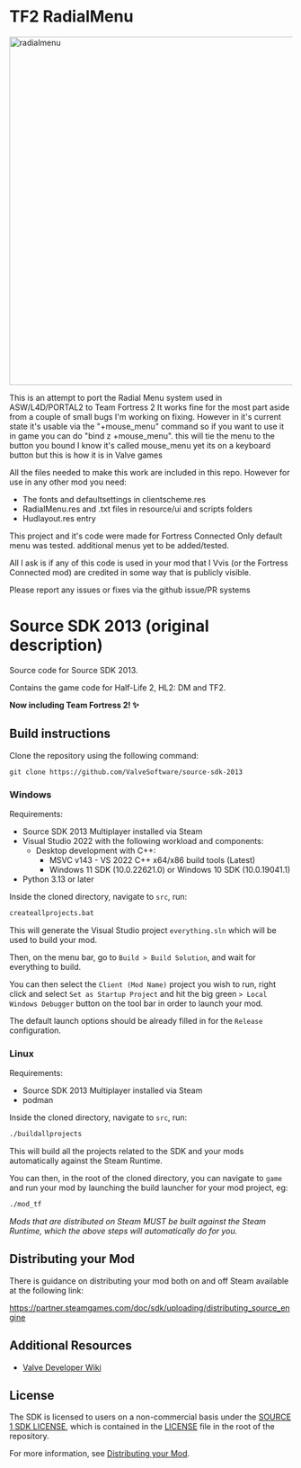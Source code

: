 # TF2 RadialMenu 

<img width="800" height="620" alt="radialmenu" src="https://github.com/user-attachments/assets/d5dd6543-5cdd-48c3-ad34-d103df248dfe" />

This is an attempt to port the Radial Menu system used in ASW/L4D/PORTAL2 to Team Fortress 2
It works fine for the most part aside from a couple of small bugs I'm working on fixing. 
However in it's current state it's usable via the "+mouse_menu" command
so if you want to use it in game you can do "bind z +mouse_menu". this will tie the menu to the button you bound 
I know it's called mouse_menu yet its on a keyboard button but this is how it is in Valve games

All the files needed to make this work are included in this repo. 
However for use in any other mod you need:
- The fonts and defaultsettings in clientscheme.res
- RadialMenu.res and .txt files in resource/ui and scripts folders
- Hudlayout.res entry

This project and it's code were made for Fortress Connected 
Only default menu was tested. additional menus yet to be added/tested.

All I ask is if any of this code is used in your mod that I Vvis (or the Fortress Connected mod) are credited in some way that is publicly visible.

Please report any issues or fixes via the github issue/PR systems 

# Source SDK 2013 (original description)

Source code for Source SDK 2013.

Contains the game code for Half-Life 2, HL2: DM and TF2.

**Now including Team Fortress 2! ✨**

## Build instructions

Clone the repository using the following command:

`git clone https://github.com/ValveSoftware/source-sdk-2013`

### Windows

Requirements:
 - Source SDK 2013 Multiplayer installed via Steam
 - Visual Studio 2022 with the following workload and components:
   - Desktop development with C++:
     - MSVC v143 - VS 2022 C++ x64/x86 build tools (Latest)
     - Windows 11 SDK (10.0.22621.0) or Windows 10 SDK (10.0.19041.1)
 - Python 3.13 or later

Inside the cloned directory, navigate to `src`, run:
```bat
createallprojects.bat
```
This will generate the Visual Studio project `everything.sln` which will be used to build your mod.

Then, on the menu bar, go to `Build > Build Solution`, and wait for everything to build.

You can then select the `Client (Mod Name)` project you wish to run, right click and select `Set as Startup Project` and hit the big green `> Local Windows Debugger` button on the tool bar in order to launch your mod.

The default launch options should be already filled in for the `Release` configuration.

### Linux

Requirements:
 - Source SDK 2013 Multiplayer installed via Steam
 - podman

Inside the cloned directory, navigate to `src`, run:
```bash
./buildallprojects
```

This will build all the projects related to the SDK and your mods automatically against the Steam Runtime.

You can then, in the root of the cloned directory, you can navigate to `game` and run your mod by launching the build launcher for your mod project, eg:
```bash
./mod_tf
```

*Mods that are distributed on Steam MUST be built against the Steam Runtime, which the above steps will automatically do for you.*

## Distributing your Mod

There is guidance on distributing your mod both on and off Steam available at the following link:

https://partner.steamgames.com/doc/sdk/uploading/distributing_source_engine

## Additional Resources

- [Valve Developer Wiki](https://developer.valvesoftware.com/wiki/Source_SDK_2013)

## License

The SDK is licensed to users on a non-commercial basis under the [SOURCE 1 SDK LICENSE](LICENSE), which is contained in the [LICENSE](LICENSE) file in the root of the repository.

For more information, see [Distributing your Mod](#markdown-header-distributing-your-mod).
